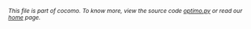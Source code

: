 <small>_This file is part of cocomo. To know more, view the source code [optimo.py](../src/optimo.py) or read our [home](https://github.com/ai-se/cocomo) page._</small>
````
